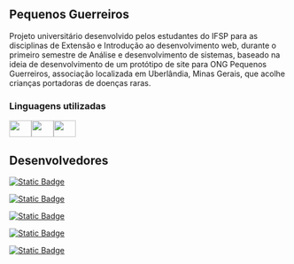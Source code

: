 ## Pequenos Guerreiros
Projeto universitário desenvolvido pelos estudantes do IFSP para as disciplinas de Extensão e Introdução ao desenvolvimento web, durante o primeiro semestre de Análise e desenvolvimento de sistemas, baseado na ideia de desenvolvimento de um protótipo de site para ONG Pequenos Guerreiros, associação localizada em Uberlândia, Minas Gerais, que acolhe crianças portadoras de doenças raras.

### Linguagens utilizadas
<div style="display: flex;">
<img height = "30" width="40" src="https://cdn.jsdelivr.net/gh/devicons/devicon@latest/icons/html5/html5-original.svg" />
<img height = "30" width="40" src="https://cdn.jsdelivr.net/gh/devicons/devicon@latest/icons/css3/css3-original.svg" />
<img height = "30" width="40" src="https://cdn.jsdelivr.net/gh/devicons/devicon@latest/icons/javascript/javascript-original.svg" />
</div>

## Desenvolvedores
[![Static Badge](https://img.shields.io/badge/GabrielRamaglia-github?style=flat&logo=github&logoColor=white&label=github&labelColor=black&color=white&link=https%3A%2F%2Fgithub.com%2FGabrielRamaglia)](https://github.com/GabrielRamaglia)

[![Static Badge](https://img.shields.io/badge/GuilhermeDmD-github?style=flat&logo=github&logoColor=white&label=github&labelColor=black&color=white&link=https%3A%2F%2Fgithub.com%2FGuilhermeDmD)](https://github.com/GuilhermeDmD)

[![Static Badge](https://img.shields.io/badge/IanSouza05-github?style=flat&logo=github&logoColor=white&label=github&labelColor=black&color=white&link=https%3A%2F%2Fgithub.com%2FIanSouza05)](https://github.com/IanSouza05)

[![Static Badge](https://img.shields.io/badge/RenanVKoashi-github?style=flat&logo=github&logoColor=white&label=github&labelColor=black&color=white&link=https%3A%2F%2Fgithub.com%2FRenanVKoashi)](https://github.com/RenanVKoashi)

[![Static Badge](https://img.shields.io/badge/VictorOliveira_2-github?style=flat&logo=github&logoColor=white&label=github&labelColor=black&color=white&link=https%3A%2F%2Fgithub.com%2FVictorOliveira-2)](https://github.com/VictorOliveira-2)

